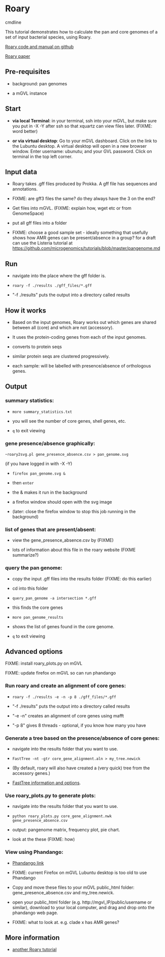 # Roary

cmdline

This tutorial demonstrates how to calculate the pan and core genomes of a set of input bacterial species, using Roary.

[Roary code and manual on github](https://sanger-pathogens.github.io/Roary/)

[Roary paper](http://bioinformatics.oxfordjournals.org/content/31/22/3691)

## Pre-requisites

- background: pan genomes

- a mGVL instance

## Start

- **via local Terminal**: in your terminal, ssh into your mGVL, but make sure you put in -X -Y after ssh so that xquartz can view files later. (FIXME: word better)

- **or via virtual desktop**: Go to your mGVL dashboard. Click on the link to the Lubuntu desktop. A virtual desktop will open in a new browser window. Enter username: ubunutu; and your GVL password. Click on terminal in the top left corner.

## Input data

- Roary takes .gff files produced by Prokka. A gff file has sequences and annotations.

- FIXME: are gff3 files the same? do they always have the 3 on the end?

- Get files into mGVL. (FIXME: explain how, wget etc or from GenomeSpace)

- put all gff files into a folder

- FIXME: choose a good sample set - ideally something that usefully shows how AMR genes can be present/absence in a group? for a draft can use the Listeria tutorial at https://github.com/microgenomics/tutorials/blob/master/pangenome.md

## Run

- navigate into the place where the gff folder is.

- ````roary -f ./results ./gff_files/*.gff````

- "-f ./results" puts the output into a directory called results

## How it works

- Based on the input genomes, Roary works out which genes are shared between all (core) and which are not (accessory).

- It uses the protein-coding genes from each of the input genomes.

- converts to protein seqs

- similar protein seqs are clustered progressively.

- each sample: will be labelled with presence/absence of orthologous genes.

## Output

### summary statistics:

- ````more summary_statistics.txt````

- you will see the number of core genes, shell genes, etc.

- `q` to exit viewing

### gene presence/absence graphically:

-````roary2svg.pl gene_presence_absence.csv > pan_genome.svg````

(if you have logged in with -X -Y)

- ````firefox pan_genome.svg &````

- then `enter`

- the & makes it run in the background

- a firefox window should open with the svg image

- (later: close the firefox window to stop this job running in the background)

### list of genes that are present/absent:

- view the gene_presence_absence.csv by (FIXME)

- lots of information about this file in the roary website (FIXME summarize?)

### query the pan genome:

- copy the input .gff files into the results folder (FIXME: do this earlier)

- cd into this folder

- ````query_pan_genome -a intersection *.gff````

- this finds the core genes

- ````more pan_genome_results````

- shows the list of genes found in the core genome.

- `q` to exit viewing

## Advanced options

FIXME: install roary_plots.py on mGVL

FIXME: update firefox on mGVL so can run phandango

### Run roary and create an alignment of core genes:

- ````roary -f ./results -e -n -p 8 ./gff_files/*.gff````

- "-f ./results" puts the output into a directory called results

- "-e -n" creates an alignment of core genes using mafft

-  "-p 8" gives 8 threads - optional, if you know how many you have

### Generate a tree based on the presence/absence of core genes:

- navigate into the results folder that you want to use.

- ````FastTree -nt -gtr core_gene_alignment.aln > my_tree.newick````

- (By default, roary will also have created a (very quick) tree from the accessory genes.)

- [FastTree information and options](http://meta.microbesonline.org/fasttree/).

### Use roary_plots.py to generate plots:

- navigate into the results folder that you want to use.

- ````python roary_plots.py core_gene_alignment.nwk gene_presence_absence.csv````

- output: pangenome matrix, frequency plot, pie chart.

- look at the these (FIXME: how)

### View using Phandango:

- [Phandango link](http://jameshadfield.github.io/phandango/)

- FIXME: current Firefox on mGVL Lubuntu desktop is too old to use Phandango

- Copy and move these files to your mGVL public_html folder: gene_presence_absence.csv and my_tree.newick.

- open your public_html folder (e.g. http://mgvl_IP/public/username  or similar), download to your local computer, and drag and drop onto the phandango web page.

- FIXME: what to look at. e.g. clade x has AMR genes?

## More information

- [another Roary tutorial](https://github.com/microgenomics/tutorials/blob/master/pangenome.md)
